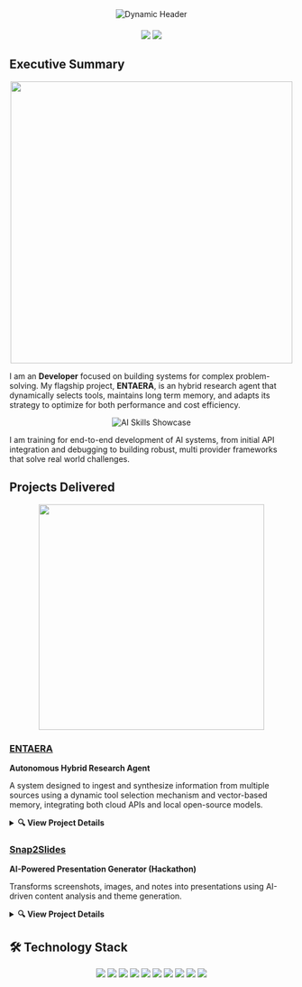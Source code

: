 <div align="center">
  <img src="https://readme-typing-svg.demolab.com?font=Fira+Code&weight=700&size=35&pause=1000&color=64FFDA&center=true&vCenter=true&width=1000&height=100&lines=Saurabh+Pareek;" alt="Dynamic Header" />
</div>

<div align="center" style="margin: 20px 0;">
  <img src="https://img.shields.io/badge/PROFILE%20VIEWS-1K+-blue?style=for-the-badge&logo=github&logoColor=white"/>
  <img src="https://img.shields.io/badge/STATUS-AVAILABLE-yellow?style=for-the-badge&logo=check-circle&logoColor=white"/>
</div>

##  Executive Summary

<div align="center">
  <img src="https://user-images.githubusercontent.com/74038190/225813708-98b745f2-7d22-48cf-9150-083f1b00d6c9.gif" width="500">
</div>

I am an **Developer** focused on building systems for complex problem-solving. My flagship project, **ENTAERA**, is an hybrid research agent that dynamically selects tools, maintains long term memory, and adapts its strategy to optimize for both performance and cost efficiency.

<div align="center">
  <img src="https://readme-typing-svg.demolab.com?font=Fira+Code&weight=600&size=20&pause=1000&color=64FFDA&center=true&vCenter=true&width=1000&height=70&lines=AI+Agents;Intelligent+Routing+%7C+Multi-API+Integration+%7C;Agentic+Workflows;ENTAERA" alt="AI Skills Showcase" />
</div>

I am training for end-to-end development of AI systems, from initial API integration and debugging to building robust, multi provider frameworks that solve real world challenges.


##  Projects Delivered

<div align="center">
  <img src="https://user-images.githubusercontent.com/74038190/212284158-e840e285-664b-44d7-b79b-e264b5e54825.gif" width="400">
</div>

### [ENTAERA](https://github.com/SaurabhCodesAI/VertexAutoGPT)

**Autonomous Hybrid Research Agent**

A system designed to ingest and synthesize information from multiple sources using a dynamic tool selection mechanism and vector-based memory, integrating both cloud APIs and local open-source models.

<details>
  <summary><b>🔍 View Project Details</b></summary>
 
  <h4>Key Features</h4>
  <ul>
    <li><b>Hybrid Provider Integration</b>: Routes requests across Azure, Google Gemini, Perplexity AI, and local models like Llama 3.1 8B.</li>
    <li><b>Vector Memory System</b>: FAISS-powered semantic storage and retrieval using all-MiniLM-L6-v2 embeddings.</li>
    <li><b>Dynamic Tool Selection</b>: Routes to Google Search, Arxiv, and custom functions based on task requirements.</li>
    <li><b>Self-Correction Loop</b>: Implements rule-based feedback for improved tool selection over time.</li>
    <li><b>Cost & Rate Limit Management</b>: Strategically utilizes cloud APIs alongside local models to reduce operational costs.</li>
    <li><b>Asynchronous Architecture</b>: Built with Python, AsyncIO, and LangChain for concurrent, scalable task execution.</li>
  </ul>
 
  <h4>Technical Architecture</h4>
 
┌─────────────────┐ ┌──────────────────┐ ┌───────────────────┐
│                 │ │                  │ │                   │
│  User Request   ├────►│  Task Planning   ├────►│  Tool Selection   │
│                 │ │                  │ │                   │
└─────────────────┘ └──────────────────┘ └─────────┬─────────┘
                                                  │
                                                  ▼
┌─────────────────┐ ┌──────────────────┐ ┌───────────────────┐
│                 │ │                  │ │                   │
│  Presentation   │◄────┤  Summarization   │◄────┤   Information     │
│                 │ │                  │ │    Gathering      │
└─────────────────┘ └──────────────────┘ └───────────────────┘

<h4>Proven Capabilities</h4>
<ul>
  <li><b>Four AI Services Connected</b>: Reliably integrates Azure OpenAI, Google Gemini, Perplexity, and local Ollama.</li>
  <li><b>Smart Routing System</b>: Analyzes query type and complexity to select the appropriate AI service while tracking costs.</li>
  <li><b>Solid Foundation</b>: Built with professional logging, secure credential management, and comprehensive error handling.</li>
</ul>
</details>

### [Snap2Slides](https://github.com/SaurabhCodesAI/snap2slides)

**AI-Powered Presentation Generator (Hackathon)**

Transforms screenshots, images, and notes into presentations using AI-driven content analysis and theme generation.

<details>
<summary><b>🔍 View Project Details</b></summary>

<h4>Key Features</h4>
<ul>
<li><b>Automated Content Extraction</b>: Using Google Gemini Vision API</li>
<li><b>AI Theme Generator</b>: Smart color palette and layout suggestions</li>
<li><b>Drag & Drop Interface</b>: Intuitive content organization</li>
<li><b>Multiple Export Formats</b>: PDF, PPTX, HTML support</li>
</ul>

<h4>Technical Implementation</h4>
<ul>
<li><b>Next.js 14</b> with App Router for modern UI architecture</li>
<li><b>TypeScript</b> with strict configuration for type safety</li>
<li><b>Tailwind CSS</b> for responsive, accessible design</li>
<li><b>CI/CD Pipeline</b> with health monitoring for production readiness</li>
</ul>
</details>


## 🛠️ Technology Stack



<div align="center">
<img src="https://img.shields.io/badge/Python-3776AB?style=for-the-badge&logo=python&logoColor=white"/>
<img src="https://img.shields.io/badge/LangChain-121212?style=for-the-badge&logo=chainlink&logoColor=white"/>
<img src="https://img.shields.io/badge/FastAPI-009688?style=for-the-badge&logo=fastapi&logoColor=white"/>
<img src="https://img.shields.io/badge/Asyncio-FFD43B?style=for-the-badge&logo=python&logoColor=black"/>
<img src="https://img.shields.io/badge/FAISS-0467DF?style=for-the-badge&logo=meta&logoColor=white"/>
<img src="https://img.shields.io/badge/Ollama-232323?style=for-the-badge&logo=ollama&logoColor=white"/>
<img src="https://img.shields.io/badge/GCP-4285F4?style=for-the-badge&logo=google-cloud&logoColor=white"/>
<img src="https://img.shields.io/badge/Docker-2496ED?style=for-the-badge&logo=docker&logoColor=white"/>
<img src="https://img.shields.io/badge/Next.js-000000?style=for-the-badge&logo=next.js&logoColor=white"/>
<img src="https://img.shields.io/badge/TypeScript-3178C6?style=for-the-badge&logo=typescript&logoColor=white"/>
</div>













